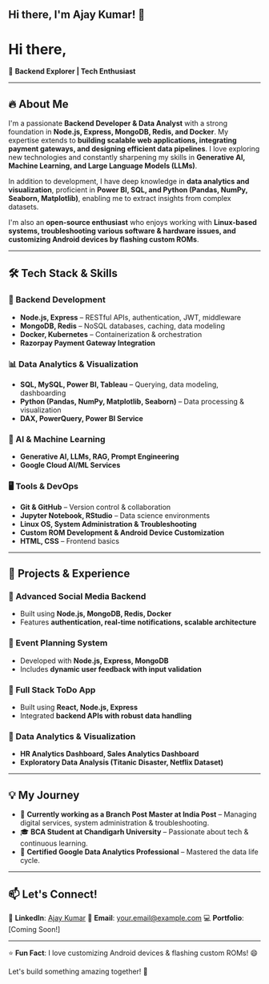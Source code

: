 ## Hi there, I'm Ajay Kumar! 👋

<!--
**techsecy/techsecy** is a ✨ _special_ ✨ repository because its `README.md` (this file) appears on your GitHub profile.

Here are some ideas to get you started:

- 🔭 I’m currently working on **India Post**
- 🌱 I’m currently learning **Backend Technologies**
- 👯 I’m looking to collaborate on **Backend Development**
- 🤔 I’m looking for help with **Growth of The Business**
- 💬 Ask me about ...
- 📫 How to reach me: ...
- 😄 Pronouns: ...
- ⚡ Fun fact: **I'm stubborn to learn new things
-->

# Hi there,

🚀 **Backend Explorer |  Tech Enthusiast**

---

## 🔥 About Me

I'm a passionate **Backend Developer & Data Analyst** with a strong foundation in **Node.js, Express, MongoDB, Redis, and Docker**. My expertise extends to **building scalable web applications, integrating payment gateways, and designing efficient data pipelines**. I love exploring new technologies and constantly sharpening my skills in **Generative AI, Machine Learning, and Large Language Models (LLMs)**.

In addition to development, I have deep knowledge in **data analytics and visualization**, proficient in **Power BI, SQL, and Python (Pandas, NumPy, Seaborn, Matplotlib)**, enabling me to extract insights from complex datasets.

I'm also an **open-source enthusiast** who enjoys working with **Linux-based systems, troubleshooting various software & hardware issues, and customizing Android devices by flashing custom ROMs**.

---

## 🛠️ Tech Stack & Skills

### **🔹 Backend Development**

- **Node.js, Express** – RESTful APIs, authentication, JWT, middleware
- **MongoDB, Redis** – NoSQL databases, caching, data modeling
- **Docker, Kubernetes** – Containerization & orchestration
- **Razorpay Payment Gateway Integration**

### **📊 Data Analytics & Visualization**

- **SQL, MySQL, Power BI, Tableau** – Querying, data modeling, dashboarding
- **Python (Pandas, NumPy, Matplotlib, Seaborn)** – Data processing & visualization
- **DAX, PowerQuery, Power BI Service**

### **🤖 AI & Machine Learning**

- **Generative AI, LLMs, RAG, Prompt Engineering**
- **Google Cloud AI/ML Services**

### **🖥️ Tools & DevOps**

- **Git & GitHub** – Version control & collaboration
- **Jupyter Notebook, RStudio** – Data science environments
- **Linux OS, System Administration & Troubleshooting**
- **Custom ROM Development & Android Device Customization**
- **HTML, CSS** – Frontend basics

---

## 🚀 Projects & Experience

### **🔹 Advanced Social Media Backend**

- Built using **Node.js, MongoDB, Redis, Docker**
- Features **authentication, real-time notifications, scalable architecture**

### **🔹 Event Planning System**

- Developed with **Node.js, Express, MongoDB**
- Includes **dynamic user feedback with input validation**

### **🔹 Full Stack ToDo App**

- Built using **React, Node.js, Express**
- Integrated **backend APIs with robust data handling**

### **🔹 Data Analytics & Visualization**

- **HR Analytics Dashboard, Sales Analytics Dashboard**
- **Exploratory Data Analysis (Titanic Disaster, Netflix Dataset)**

---

## 💡 My Journey

- 🏢 **Currently working as a Branch Post Master at India Post** – Managing digital services, system administration & troubleshooting.
- 🎓 **BCA Student at Chandigarh University** – Passionate about tech & continuous learning.
- 📜 **Certified Google Data Analytics Professional** – Mastered the data life cycle.

---

## 📫 Let's Connect!

🔗 **LinkedIn**: [Ajay Kumar](https://www.linkedin.com/in/your-profile)
📧 **Email**: [your.email@example.com](mailto\:your.email@example.com)
💻 **Portfolio**: [Coming Soon!]

---

⭐ **Fun Fact**: I love customizing Android devices & flashing custom ROMs! 😄

Let's build something amazing together! 🚀


